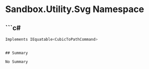 # Sandbox.Utility.Svg Namespace

## ```c#
```c#
Implements IEquatable<CubicToPathCommand>
```
```

## Summary

No Summary
